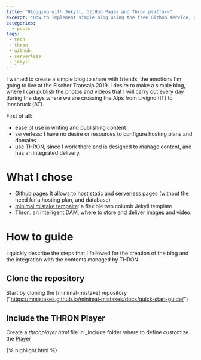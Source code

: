 ```yaml
---
title: "Blogging with Jekyll, GitHub Pages and Thron platform"
excerpt: "How to implement simple blog using the free Github service, a static site generator and the Thron DAM platform to centralize and deliver the multimedia content"
categories:
  - posts
tags: 
 - tech 
 - thron 
 - github
 - serverless
 - jekyll
---
```


I wanted to create a simple blog to share with friends, the emotions I'm going to live at the Fischer Transalp 2019.
I desire to make a simple blog, where I can publish the photos and videos that I will carry out every day during the days where we are crossing the Alps from Livigno (IT) to Innsbruck (AT).

First of all:
* ease of use in writing and publishing content
* serverless: I have no desire or resources to configure hosting plans and domains
* use THRON, since I work there and is designed to manage content, and has an integrated delivery.

# What I chose
- [Github pages]("https://pages.github.com/") It allows to host static and serverless pages (without the need for a hosting plan, and database)
- [minimal mistake tempalte]("https://mmistakes.github.io/minimal-mistakes/"): a flexible two columb Jekyll template
- [Thron]("https://www.thron.com"): an intelligent DAM, where to store and deliver images and video.

# How to guide
I quickly describe the steps that I followed for the creation of the blog and the integration with the contents managed by THRON

## Clone the repository
Start by cloning the [minimal-mistake] repository ("https://mmistakes.github.io/minimal-mistakes/docs/quick-start-guide/")

## Include the THRON Player
Create a *thronplayer.html* file in _include folder where to define customize the [Player]("https://help.thron.com/hc/en-us/articles/115003098433-THRON-Universal-Player")

{% highlight html %} 
<div class="wrapper">
<iframe id="4fmms" width="100%" height="100%" 
src="https://<clientId>-cdn.thron.com/shared/plugins/embed/current/clientId/contentId/pkey" frameborder="0" scrolling="no" allowfullscreen>
</iframe>
</div>
{% endhighlight %}

## Upload your images and video in THRON
This is a simple guide how to upload contents in THRON [link]("https://help.thron.com/hc/en-us/articles/203722971-How-to-create-new-content")

## Create a new post and use your images/video
Create a new post and include the thron content using the *player*.
Here some examples:

A responsive image embedded on the page
{% highlight javascript %} 
{{ "{% include thronplayer.html 
contentId=<thron contentId> pkey=<share key> clientId=<thron serviceId>" }}%}
{% endhighlight %}

{% include thronplayer.html contentId="lagorai" divId="image1" pkey="a8yszh" clientId="hub" padding="75%" %}

And the same code for embedding a video content 

{% include thronplayer.html contentId="1ab78b0f-caed-4daa-944e-b03ff36f2d4b" divId="video1" pkey="1kvrf0" clientId="hub" padding="75%" %}
